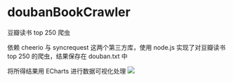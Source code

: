 # doubanBookCrawler
豆瓣读书 top 250 爬虫

依赖 cheerio 与 syncrequest 这两个第三方库，使用 node.js 实现了对豆瓣读书 top 250 的爬虫，结果保存在 douban.txt 中

将所得结果用 ECharts 进行数据可视化处理
![](https://i.loli.net/2018/10/07/5bba0dcff2fa0.gif)
